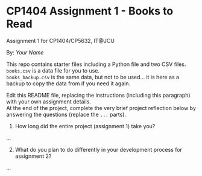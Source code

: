 # CP1404 Assignment 1 - Books to Read

Assignment 1 for CP1404/CP5632, IT@JCU

By: _Your Name_

This repo contains starter files including a Python file and two CSV files.  
`books.csv` is a data file for you to use.  
`books_backup.csv` is the same data, but not to be used... it is here as a backup to copy the data from if you need it
again.

Edit this README file, replacing the instructions (including this paragraph) with your own assignment details.  
At the end of the project, complete the very brief project reflection below by answering the questions (replace
the `...` parts).

1. How long did the entire project (assignment 1) take you?

...

2. What do you plan to do differently in your development process for assignment 2?

...
